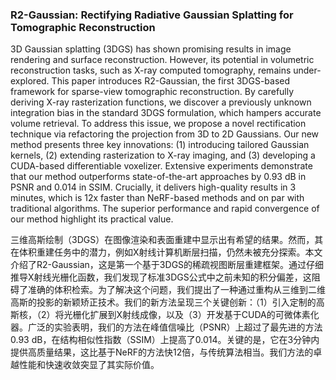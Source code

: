### R2-Gaussian: Rectifying Radiative Gaussian Splatting for Tomographic Reconstruction

3D Gaussian splatting (3DGS) has shown promising results in image rendering and surface reconstruction. However, its potential in volumetric reconstruction tasks, such as X-ray computed tomography, remains under-explored. This paper introduces R2-Gaussian, the first 3DGS-based framework for sparse-view tomographic reconstruction. By carefully deriving X-ray rasterization functions, we discover a previously unknown integration bias in the standard 3DGS formulation, which hampers accurate volume retrieval. To address this issue, we propose a novel rectification technique via refactoring the projection from 3D to 2D Gaussians. Our new method presents three key innovations: (1) introducing tailored Gaussian kernels, (2) extending rasterization to X-ray imaging, and (3) developing a CUDA-based differentiable voxelizer. Extensive experiments demonstrate that our method outperforms state-of-the-art approaches by 0.93 dB in PSNR and 0.014 in SSIM. Crucially, it delivers high-quality results in 3 minutes, which is 12x faster than NeRF-based methods and on par with traditional algorithms. The superior performance and rapid convergence of our method highlight its practical value.

三维高斯绘制（3DGS）在图像渲染和表面重建中显示出有希望的结果。然而，其在体积重建任务中的潜力，例如X射线计算机断层扫描，仍然未被充分探索。本文介绍了R2-Gaussian，这是第一个基于3DGS的稀疏视图断层重建框架。通过仔细推导X射线光栅化函数，我们发现了标准3DGS公式中之前未知的积分偏差，这阻碍了准确的体积检索。为了解决这个问题，我们提出了一种通过重构从三维到二维高斯的投影的新颖矫正技术。我们的新方法呈现三个关键创新：（1）引入定制的高斯核，（2）将光栅化扩展到X射线成像，以及（3）开发基于CUDA的可微体素化器。广泛的实验表明，我们的方法在峰值信噪比（PSNR）上超过了最先进的方法0.93 dB，在结构相似性指数（SSIM）上提高了0.014。关键的是，它在3分钟内提供高质量结果，这比基于NeRF的方法快12倍，与传统算法相当。我们方法的卓越性能和快速收敛突显了其实际价值。
